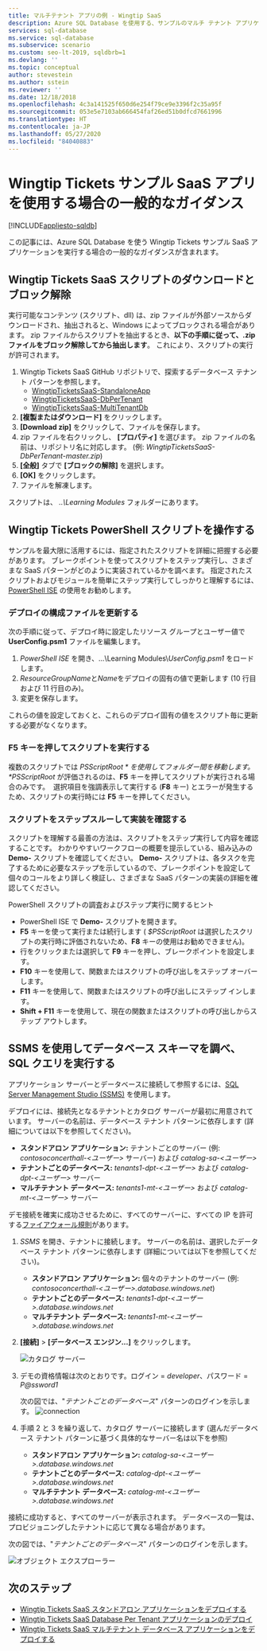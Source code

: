 ```yaml
---
title: マルチテナント アプリの例 - Wingtip SaaS
description: Azure SQL Database を使用する、サンプルのマルチ テナント アプリケーション (Wingtip Tickets SaaS サンプル) をインストールして実行するための手順とガイダンスを示します。
services: sql-database
ms.service: sql-database
ms.subservice: scenario
ms.custom: seo-lt-2019, sqldbrb=1
ms.devlang: ''
ms.topic: conceptual
author: stevestein
ms.author: sstein
ms.reviewer: ''
ms.date: 12/18/2018
ms.openlocfilehash: 4c3a141525f650d6e254f79ce9e3396f2c35a95f
ms.sourcegitcommit: 053e5e7103ab666454faf26ed51b0dfcd7661996
ms.translationtype: HT
ms.contentlocale: ja-JP
ms.lasthandoff: 05/27/2020
ms.locfileid: "84040883"
---
```

# <a name="general-guidance-for-working-with-wingtip-tickets-sample-saas-apps"></a>Wingtip Tickets サンプル SaaS アプリを使用する場合の一般的なガイダンス
[!INCLUDE[appliesto-sqldb](../includes/appliesto-sqldb.md)]

この記事には、Azure SQL Database を使う Wingtip Tickets サンプル SaaS アプリケーションを実行する場合の一般的なガイダンスが含まれます。

## <a name="download-and-unblock-the-wingtip-tickets-saas-scripts"></a>Wingtip Tickets SaaS スクリプトのダウンロードとブロック解除

実行可能なコンテンツ (スクリプト、dll) は、zip ファイルが外部ソースからダウンロードされ、抽出されると、Windows によってブロックされる場合があります。 zip ファイルからスクリプトを抽出するとき、**以下の手順に従って、.zip ファイルをブロック解除してから抽出します**。 これにより、スクリプトの実行が許可されます。

1. Wingtip Tickets SaaS GitHub リポジトリで、探索するデータベース テナント パターンを参照します。
    - [WingtipTicketsSaaS-StandaloneApp](https://github.com/Microsoft/WingtipTicketsSaaS-StandaloneApp)
    - [WingtipTicketsSaaS-DbPerTenant](https://github.com/Microsoft/WingtipTicketsSaaS-DbPerTenant)
    - [WingtipTicketsSaaS-MultiTenantDb](https://github.com/Microsoft/WingtipTicketsSaaS-MultiTenantDb)
2. **[複製またはダウンロード]** をクリックします。
3. **[Download zip]** をクリックして、ファイルを保存します。
4. zip ファイルを右クリックし、 **[プロパティ]** を選びます。 zip ファイルの名前は、リポジトリ名に対応します。 (例: _WingtipTicketsSaaS-DbPerTenant-master.zip_)
5. **[全般]** タブで **[ブロックの解除]** を選択します。
6. **[OK]** をクリックします。
7. ファイルを解凍します。

スクリプトは、 *..\\Learning Modules* フォルダーにあります。


## <a name="working-with-the-wingtip-tickets-powershell-scripts"></a>Wingtip Tickets PowerShell スクリプトを操作する

サンプルを最大限に活用するには、指定されたスクリプトを詳細に把握する必要があります。 ブレークポイントを使ってスクリプトをステップ実行し、さまざまな SaaS パターンがどのように実装されているかを調べます。 指定されたスクリプトおよびモジュールを簡単にステップ実行してしっかりと理解するには、[PowerShell ISE](https://docs.microsoft.com/powershell/scripting/components/ise/introducing-the-windows-powershell-ise) の使用をお勧めします。

### <a name="update-the-configuration-file-for-your-deployment"></a>デプロイの構成ファイルを更新する

次の手順に従って、デプロイ時に設定したリソース グループとユーザー値で **UserConfig.psm1** ファイルを編集します。

1. *PowerShell ISE* を開き、...\\Learning Modules\\*UserConfig.psm1* をロードします。
2. *ResourceGroupName*と*Name*をデプロイの固有の値で更新します (10 行目および 11 行目のみ)。
3. 変更を保存します。

これらの値を設定しておくと、これらのデプロイ固有の値をスクリプト毎に更新する必要がなくなります。

### <a name="execute-the-scripts-by-pressing-f5"></a>F5 キーを押してスクリプトを実行する

複数のスクリプトでは *$PSScriptRoot* を使用してフォルダー間を移動します。 *$PSScriptRoot* が評価されるのは、**F5** キーを押してスクリプトが実行される場合のみです。  選択項目を強調表示して実行する (**F8** キー) とエラーが発生するため、スクリプトの実行時には **F5** キーを押してください。

### <a name="step-through-the-scripts-to-examine-the-implementation"></a>スクリプトをステップスルーして実装を確認する

スクリプトを理解する最善の方法は、スクリプトをステップ実行して内容を確認することです。 わかりやすいワークフローの概要を提示している、組み込みの **Demo-** スクリプトを確認してください。 **Demo-** スクリプトは、各タスクを完了するために必要なステップを示しているので、ブレークポイントを設定して個々のコールをより詳しく検証し、さまざまな SaaS パターンの実装の詳細を確認してください。

PowerShell スクリプトの調査およびステップ実行に関するヒント

- PowerShell ISE で **Demo-** スクリプトを開きます。
- **F5** キーを使って実行または続行します ( *$PSScriptRoot* は選択したスクリプトの実行時に評価されないため、**F8** キーの使用はお勧めできません)。
- 行をクリックまたは選択して **F9** キーを押し、ブレークポイントを設定します。
- **F10** キーを使用して、関数またはスクリプトの呼び出しをステップ オーバーします。
- **F11** キーを使用して、関数またはスクリプトの呼び出しにステップ インします。
- **Shift + F11** キーを使用して、現在の関数またはスクリプトの呼び出しからステップ アウトします。


## <a name="explore-database-schema-and-execute-sql-queries-using-ssms"></a>SSMS を使用してデータベース スキーマを調べ、SQL クエリを実行する

アプリケーション サーバーとデータベースに接続して参照するには、[SQL Server Management Studio (SSMS)](https://docs.microsoft.com/sql/ssms/download-sql-server-management-studio-ssms) を使用します。

デプロイには、接続先となるテナントとカタログ サーバーが最初に用意されています。 サーバーの名前は、データベース テナント パターンに依存します (詳細については以下を参照してください)。

   - **スタンドアロン アプリケーション:** テナントごとのサーバー (例: *contosoconcerthall-&lt;ユーザー&gt;* サーバー) および *catalog-sa-&lt;ユーザー&gt;*
   - **テナントごとのデータベース:** *tenants1-dpt-&lt;ユーザー&gt;* および *catalog-dpt-&lt;ユーザー&gt;* サーバー
   - **マルチテナント データベース:** *tenants1-mt-&lt;ユーザー&gt;* および *catalog-mt-&lt;ユーザー&gt;* サーバー

デモ接続を確実に成功させるために、すべてのサーバーに、すべての IP を許可する[ファイアウォール規則](firewall-configure.md)があります。


1. *SSMS* を開き、テナントに接続します。 サーバーの名前は、選択したデータベース テナント パターンに依存します (詳細については以下を参照してください)。
    - **スタンドアロン アプリケーション:** 個々のテナントのサーバー (例: *contosoconcerthall-&lt;ユーザー&gt;.database.windows.net*)
    - **テナントごとのデータベース:** *tenants1-dpt-&lt;ユーザー&gt;.database.windows.net*
    - **マルチテナント データベース:** *tenants1-mt-&lt;ユーザー&gt;.database.windows.net*
2. **[接続]**  >  **[データベース エンジン...]** をクリックします。

   ![カタログ サーバー](./media/saas-tenancy-wingtip-app-guidance-tips/connect.png)

3. デモの資格情報は次のとおりです。ログイン = *developer*、パスワード = *P\@ssword1*

    次の図では、"*テナントごとのデータベース*" パターンのログインを示します。
    ![connection](./media/saas-tenancy-wingtip-app-guidance-tips/tenants1-connect.png)



4. 手順 2 と 3 を繰り返して、カタログ サーバーに接続します (選んだデータベース テナント パターンに基づく具体的なサーバー名は以下を参照)
    - **スタンドアロン アプリケーション:** *catalog-sa-&lt;ユーザー&gt;.database.windows.net*
    - **テナントごとのデータベース:** *catalog-dpt-&lt;ユーザー&gt;.database.windows.net*
    - **マルチテナント データベース:** *catalog-mt-&lt;ユーザー&gt;.database.windows.net*


接続に成功すると、すべてのサーバーが表示されます。 データベースの一覧は、プロビジョニングしたテナントに応じて異なる場合があります。

次の図では、"*テナントごとのデータベース*" パターンのログインを示します。

![オブジェクト エクスプローラー](./media/saas-tenancy-wingtip-app-guidance-tips/object-explorer.png)



## <a name="next-steps"></a>次のステップ
- [Wingtip Tickets SaaS スタンドアロン アプリケーションをデプロイする](../../sql-database/saas-standaloneapp-get-started-deploy.md)
- [Wingtip Tickets SaaS Database Per Tenant アプリケーションのデプロイ](../../sql-database/saas-dbpertenant-get-started-deploy.md)
- [Wingtip Tickets SaaS マルチテナント データベース アプリケーションをデプロイする](../../sql-database/saas-multitenantdb-get-started-deploy.md)

